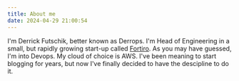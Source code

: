 ```yaml
---
title: About me
date: 2024-04-29 21:00:54
---
```


I'm Derrick Futschik, better known as Derrops. I'm Head of Engineering in a small, but rapidly growing start-up called [Fortiro](https://fortiro.com). As you may have guessed, I'm into Devops. My cloud of choice is AWS. I've been meaning to start blogging for years, but now I've finally decided to have the descipline to do it.
